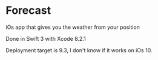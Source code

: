 # Forecast
iOs app that gives you the weather from your position

Done in Swift 3 with Xcode 8.2.1

Deployment target is 9.3, I don't know if it works on iOs 10. 
